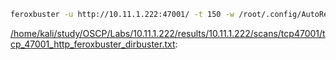 ```bash
feroxbuster -u http://10.11.1.222:47001/ -t 150 -w /root/.config/AutoRecon/wordlists/dirbuster.txt -x "txt,html,php,asp,aspx,jsp" -v -k -n -q -e -o "/home/kali/study/OSCP/Labs/10.11.1.222/results/10.11.1.222/scans/tcp47001/tcp_47001_http_feroxbuster_dirbuster.txt"
```

[/home/kali/study/OSCP/Labs/10.11.1.222/results/10.11.1.222/scans/tcp47001/tcp_47001_http_feroxbuster_dirbuster.txt](file:///home/kali/study/OSCP/Labs/10.11.1.222/results/10.11.1.222/scans/tcp47001/tcp_47001_http_feroxbuster_dirbuster.txt):

```

```
